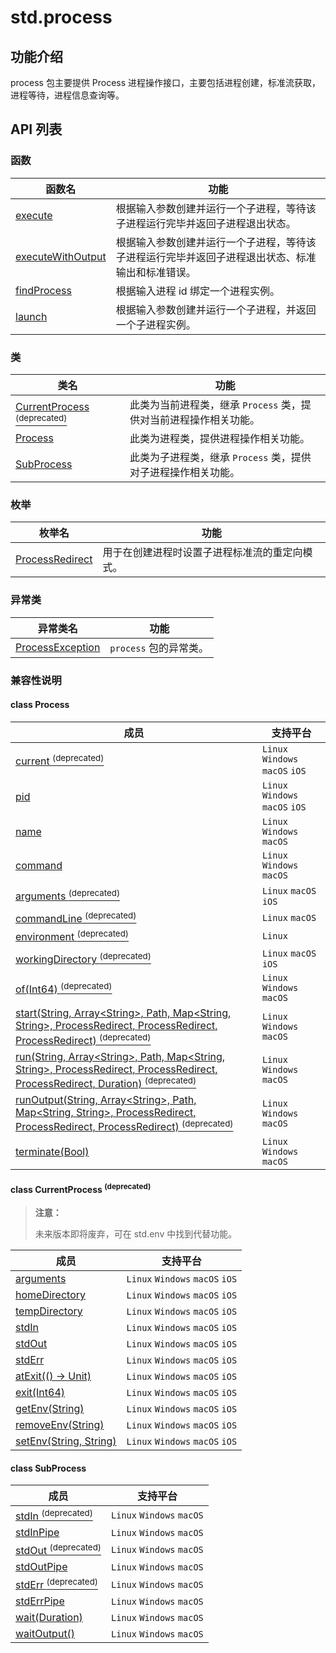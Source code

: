 # std.process

## 功能介绍

process 包主要提供 Process 进程操作接口，主要包括进程创建，标准流获取，进程等待，进程信息查询等。

## API 列表

### 函数

|  函数名 | 功能  |
| ------------ | ------------ |
| [execute](./process_package_api/process_package_funcs.md#func-executestring-arraystring-path-mapstring-string-processredirect-processredirectprocessredirect-duration) | 根据输入参数创建并运行一个子进程，等待该子进程运行完毕并返回子进程退出状态。 |
| [executeWithOutput](./process_package_api/process_package_funcs.md#func-executewithoutputstring-arraystring-path-mapstring-string-processredirect-processredirect-processredirect) | 根据输入参数创建并运行一个子进程，等待该子进程运行完毕并返回子进程退出状态、标准输出和标准错误。 |
| [findProcess](./process_package_api/process_package_funcs.md#func-findprocessint64) | 根据输入进程 id 绑定一个进程实例。 |
| [launch](./process_package_api/process_package_funcs.md#func-launchstring-arraystring-path-mapstring-string-processredirect-processredirect-processredirect) | 根据输入参数创建并运行一个子进程，并返回一个子进程实例。 |

### 类

|  类名 | 功能  |
| ------------ | ------------ |
| [CurrentProcess <sup>(deprecated)</sup>](./process_package_api/process_package_classes.md#class-currentprocess-deprecated) | 此类为当前进程类，继承 `Process` 类，提供对当前进程操作相关功能。 |
| [Process](./process_package_api/process_package_classes.md#class-process) | 此类为进程类，提供进程操作相关功能。 |
| [SubProcess](./process_package_api/process_package_classes.md#class-subprocess) | 此类为子进程类，继承 `Process` 类，提供对子进程操作相关功能。 |

### 枚举

| 枚举名 | 功能 |
| --------------------------- | ------------------------ |
| [ProcessRedirect](./process_package_api/process_package_enums.md#enum-processredirect) | 用于在创建进程时设置子进程标准流的重定向模式。 |

### 异常类

| 异常类名 | 功能 |
| --------------------------- | ------------------------ |
| [ProcessException](./process_package_api/process_package_exceptions.md#class-processexception) | `process` 包的异常类。 |

### 兼容性说明

#### class Process

| 成员 |  支持平台 |
| ------------ | ------------ |
| [current <sup>(deprecated)</sup>](./process_package_api/process_package_classes.md#static-prop-current-deprecated) | `Linux` `Windows` `macOS` `iOS` |
| [pid](./process_package_api/process_package_classes.md#prop-pid) | `Linux` `Windows` `macOS` `iOS`|
| [name](./process_package_api/process_package_classes.md#prop-name) | `Linux` `Windows` `macOS` |
| [command](./process_package_api/process_package_classes.md#prop-command) | `Linux` `Windows` `macOS` |
| [arguments <sup>(deprecated)</sup>](./process_package_api/process_package_classes.md#prop-arguments-deprecated) | `Linux` `macOS` `iOS` |
| [commandLine <sup>(deprecated)</sup>](./process_package_api/process_package_classes.md#prop-commandLine-deprecated) | `Linux` `macOS` |
| [environment <sup>(deprecated)</sup>](./process_package_api/process_package_classes.md#prop-environment-deprecated) | `Linux` |
| [workingDirectory <sup>(deprecated)</sup>](./process_package_api/process_package_classes.md#prop-workingDirectory-deprecated) | `Linux` `macOS` `iOS` |
| [of(Int64) <sup>(deprecated)</sup>](./process_package_api/process_package_classes.md#static-func-ofint64-deprecated) | `Linux` `Windows` `macOS` |
| [start(String, Array\<String>, Path, Map\<String, String>, ProcessRedirect, ProcessRedirect, ProcessRedirect) <sup>(deprecated)</sup>](./process_package_api/process_package_classes.md#static-func-startstring-arraystring-path-mapstring-string-processredirect-processredirect-processredirect-deprecated) | `Linux` `Windows` `macOS` |
| [run(String, Array\<String>, Path, Map\<String, String>, ProcessRedirect, ProcessRedirect, ProcessRedirect, Duration) <sup>(deprecated)</sup>](./process_package_api/process_package_classes.md#static-func-runstring-arraystring-path-mapstring-string-processredirect-processredirectprocessredirect-duration-deprecated) | `Linux` `Windows` `macOS` |
| [runOutput(String, Array\<String>, Path, Map\<String, String>, ProcessRedirect, ProcessRedirect, ProcessRedirect) <sup>(deprecated)</sup>](./process_package_api/process_package_classes.md#static-func-runoutputstring-arraystring-path-mapstring-string-processredirect-processredirect-processredirect-deprecated) | `Linux` `Windows` `macOS` |
| [terminate(Bool)](./process_package_api/process_package_classes.md#func-terminatebool) | `Linux` `Windows` `macOS` |

#### class CurrentProcess <sup>(deprecated)</sup>

> **注意：**
>
> 未来版本即将废弃，可在 std.env 中找到代替功能。

| 成员 |  支持平台 |
| ------------ | ------------ |
| [arguments](./process_package_api/process_package_classes.md#prop-arguments) | `Linux` `Windows` `macOS` `iOS` |
| [homeDirectory](./process_package_api/process_package_classes.md#prop-homeDirectory) | `Linux` `Windows` `macOS` `iOS` |
| [tempDirectory](./process_package_api/process_package_classes.md#prop-tempDirectory) | `Linux` `Windows` `macOS` `iOS` |
| [stdIn](./process_package_api/process_package_classes.md#prop-stdIn) | `Linux` `Windows` `macOS` `iOS` |
| [stdOut](./process_package_api/process_package_classes.md#prop-stdOut) | `Linux` `Windows` `macOS` `iOS` |
| [stdErr](./process_package_api/process_package_classes.md#prop-stdErr) | `Linux` `Windows` `macOS` `iOS` |
| [atExit(() -> Unit)](./process_package_api/process_package_classes.md#func-atexit---unit) | `Linux` `Windows` `macOS` `iOS` |
| [exit(Int64)](./process_package_api/process_package_classes.md#func-exitint64) | `Linux` `Windows` `macOS` `iOS` |
| [getEnv(String)](./process_package_api/process_package_classes.md#func-getenvstring) | `Linux` `Windows` `macOS` `iOS` |
| [removeEnv(String)](./process_package_api/process_package_classes.md#func-removeenvstring) | `Linux` `Windows` `macOS` `iOS` |
| [setEnv(String, String)](./process_package_api/process_package_classes.md#func-setenvstring-string) | `Linux` `Windows` `macOS` `iOS` |

#### class SubProcess

| 成员 |  支持平台 |
| ------------ | ------------ |
| [stdIn <sup>(deprecated)</sup>](./process_package_api/process_package_classes.md#prop-stdIn-deprecated) | `Linux` `Windows` `macOS` |
| [stdInPipe](./process_package_api/process_package_classes.md#prop-stdinpipe) | `Linux` `Windows` `macOS` |
| [stdOut <sup>(deprecated)</sup>](./process_package_api/process_package_classes.md#prop-stdOut-deprecated) | `Linux` `Windows` `macOS` |
| [stdOutPipe](./process_package_api/process_package_classes.md#prop-stdoutpipe) | `Linux` `Windows` `macOS` |
| [stdErr <sup>(deprecated)</sup>](./process_package_api/process_package_classes.md#prop-stdErr-deprecated) | `Linux` `Windows` `macOS` |
| [stdErrPipe](./process_package_api/process_package_classes.md#prop-stderrpipe) | `Linux` `Windows` `macOS` |
| [wait(Duration)](./process_package_api/process_package_classes.md#func-waitduration) | `Linux` `Windows` `macOS` |
| [waitOutput()](./process_package_api/process_package_classes.md#func-waitoutput) | `Linux` `Windows` `macOS` |
